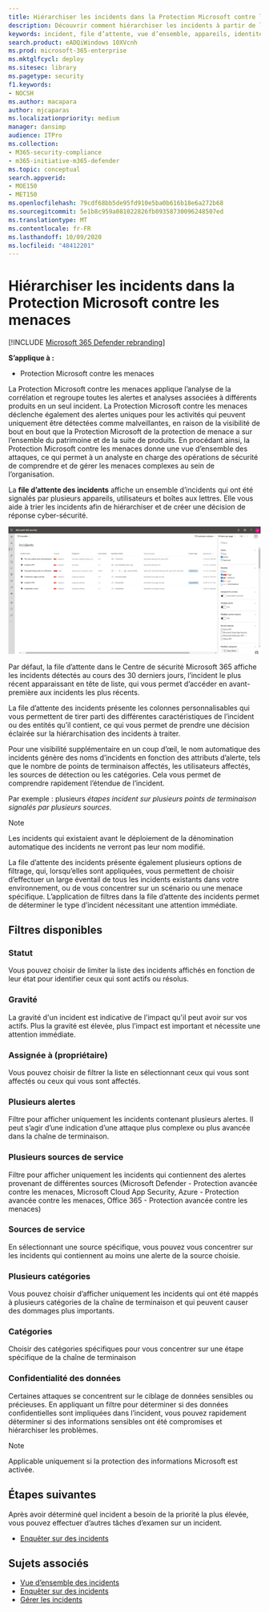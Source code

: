 ```yaml
---
title: Hiérarchiser les incidents dans la Protection Microsoft contre les menaces
description: Découvrir comment hiérarchiser les incidents à partir de la file d’attente des incidents dans la Protection Microsoft contre les menaces
keywords: incident, file d’attente, vue d’ensemble, appareils, identités, utilisateurs, boîte aux lettres, e-mail, incidents
search.product: eADQiWindows 10XVcnh
ms.prod: microsoft-365-enterprise
ms.mktglfcycl: deploy
ms.sitesec: library
ms.pagetype: security
f1.keywords:
- NOCSH
ms.author: macapara
author: mjcaparas
ms.localizationpriority: medium
manager: dansimp
audience: ITPro
ms.collection:
- M365-security-compliance
- m365-initiative-m365-defender
ms.topic: conceptual
search.appverid:
- MOE150
- MET150
ms.openlocfilehash: 79cdf68bb5de95fd910e5ba0b616b18e6a272b68
ms.sourcegitcommit: 5e1b8c959a081022826fb09358730096248507ed
ms.translationtype: MT
ms.contentlocale: fr-FR
ms.lasthandoff: 10/09/2020
ms.locfileid: "48412201"
---
```

# <a name="prioritize-incidents-in-microsoft-threat-protection"></a>Hiérarchiser les incidents dans la Protection Microsoft contre les menaces

[!INCLUDE [Microsoft 365 Defender rebranding](../includes/microsoft-defender.md)]


**S’applique à :**
- Protection Microsoft contre les menaces



La Protection Microsoft contre les menaces applique l’analyse de la corrélation et regroupe toutes les alertes et analyses associées à différents produits en un seul incident. La Protection Microsoft contre les menaces déclenche également des alertes uniques pour les activités qui peuvent uniquement être détectées comme malveillantes, en raison de la visibilité de bout en bout que la Protection Microsoft de la protection de menace a sur l’ensemble du patrimoine et de la suite de produits. En procédant ainsi, la Protection Microsoft contre les menaces donne une vue d’ensemble des attaques, ce qui permet à un analyste en charge des opérations de sécurité de comprendre et de gérer les menaces complexes au sein de l’organisation.


La **file d’attente des incidents** affiche un ensemble d’incidents qui ont été signalés par plusieurs appareils, utilisateurs et boîtes aux lettres. Elle vous aide à trier les incidents afin de hiérarchiser et de créer une décision de réponse cyber-sécurité.


![Image de la file d’attente des incidents](../../media/incidents-queue.png) 

Par défaut, la file d’attente dans le Centre de sécurité Microsoft 365 affiche les incidents détectés au cours des 30 derniers jours, l’incident le plus récent apparaissant en tête de liste, qui vous permet d’accéder en avant-première aux incidents les plus récents.

La file d’attente des incidents présente les colonnes personnalisables qui vous permettent de tirer parti des différentes caractéristiques de l’incident ou des entités qu’il contient, ce qui vous permet de prendre une décision éclairée sur la hiérarchisation des incidents à traiter.

Pour une visibilité supplémentaire en un coup d’œil, le nom automatique des incidents génère des noms d’incidents en fonction des attributs d’alerte, tels que le nombre de points de terminaison affectés, les utilisateurs affectés, les sources de détection ou les catégories. Cela vous permet de comprendre rapidement l’étendue de l’incident.

Par exemple : plusieurs *étapes incident sur plusieurs points de terminaison signalés par plusieurs sources.*

> [!NOTE]
> Les incidents qui existaient avant le déploiement de la dénomination automatique des incidents ne verront pas leur nom modifié.

La file d’attente des incidents présente également plusieurs options de filtrage, qui, lorsqu’elles sont appliquées, vous permettent de choisir d’effectuer un large éventail de tous les incidents existants dans votre environnement, ou de vous concentrer sur un scénario ou une menace spécifique. L’application de filtres dans la file d’attente des incidents permet de déterminer le type d’incident nécessitant une attention immédiate. 

## <a name="available-filters"></a>Filtres disponibles

### <a name="status"></a>Statut
Vous pouvez choisir de limiter la liste des incidents affichés en fonction de leur état pour identifier ceux qui sont actifs ou résolus.

### <a name="severity"></a>Gravité
La gravité d'un incident est indicative de l'impact qu'il peut avoir sur vos actifs. Plus la gravité est élevée, plus l’impact est important et nécessite une attention immédiate. 

### <a name="assigned-to-owner"></a>Assignée à (propriétaire)
Vous pouvez choisir de filtrer la liste en sélectionnant ceux qui vous sont affectés ou ceux qui vous sont affectés.

### <a name="multiple-alerts"></a>Plusieurs alertes 
Filtre pour afficher uniquement les incidents contenant plusieurs alertes. Il peut s’agir d’une indication d’une attaque plus complexe ou plus avancée dans la chaîne de terminaison. 


### <a name="multiple-service-sources"></a>Plusieurs sources de service 
Filtre pour afficher uniquement les incidents qui contiennent des alertes provenant de différentes sources (Microsoft Defender - Protection avancée contre les menaces, Microsoft Cloud App Security, Azure - Protection avancée contre les menaces, Office 365 - Protection avancée contre les menaces)
### <a name="service-sources"></a>Sources de service
En sélectionnant une source spécifique, vous pouvez vous concentrer sur les incidents qui contiennent au moins une alerte de la source choisie. 

### <a name="multiple-categories"></a>Plusieurs catégories 
Vous pouvez choisir d’afficher uniquement les incidents qui ont été mappés à plusieurs catégories de la chaîne de terminaison et qui peuvent causer des dommages plus importants. 

### <a name="categories"></a>Catégories
Choisir des catégories spécifiques pour vous concentrer sur une étape spécifique de la chaîne de terminaison

### <a name="data-sensitivity"></a>Confidentialité des données
Certaines attaques se concentrent sur le ciblage de données sensibles ou précieuses. En appliquant un filtre pour déterminer si des données confidentielles sont impliquées dans l’incident, vous pouvez rapidement déterminer si des informations sensibles ont été compromises et hiérarchiser les problèmes.

>[!NOTE]
>Applicable uniquement si la protection des informations Microsoft est activée.


## <a name="next-steps"></a>Étapes suivantes
Après avoir déterminé quel incident a besoin de la priorité la plus élevée, vous pouvez effectuer d’autres tâches d’examen sur un incident.
- [Enquêter sur des incidents](investigate-incidents.md)


## <a name="related-topics"></a>Sujets associés
- [Vue d’ensemble des incidents](incidents-overview.md)
- [Enquêter sur des incidents](investigate-incidents.md)
- [Gérer les incidents](manage-incidents.md)
